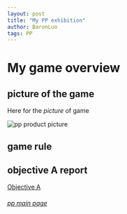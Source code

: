 ```yaml
---
layout: post
title: "My PP exhibition"
author: BaronLuo
tags: PP
---
```

# My game overview

## picture of the game

Here for the *picture* of game

![pp product picture]()

## game rule

## objective A report
<a href="Objective-A">Objective A</a>




###### [pp main page](https:personalproject.me)